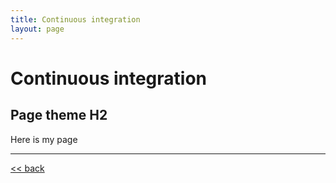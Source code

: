 ```yaml
---
title: Continuous integration
layout: page
---
```


# Continuous integration

## Page theme H2

Here is my page

___
[<< back](https://fcooper8472.github.io/software_best_practices/#outline)
